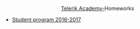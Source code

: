  <p align="center"><a href="http://telerikacademy.com//"> Telerik Academy-</a>Homeworks 
 <ul type="disc">
 <li><a href ="http://academy.telerik.com/academy/curriculum">Student program 2016-2017</a></li>
 </ul>


